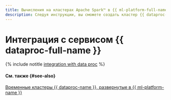 ```yaml
---
title: Вычисления на кластерах Apache Spark™ в {{ ml-platform-full-name }}
description: Следуя инструкции, вы сможете создать кластер {{ dataproc-full-name }}, чтобы использовать его для вычислений в {{ ml-platform-full-name }}.
---
```


# Интеграция с сервисом {{ dataproc-full-name }}

{% include notitle [integration with data proc](../../_tutorials/ml-ai/data-processing-integration.md) %}

#### См. также {#see-also}

[Временные кластеры {{ dataproc-name }}, развернутые в {{ ml-platform-name }}](../concepts/data-processing-template.md)